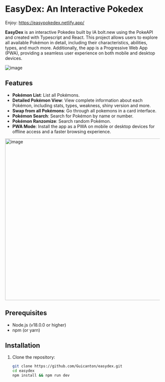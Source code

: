 # EasyDex: An Interactive Pokedex

Enjoy: https://easypokedex.netlify.app/

**EasyDex** is an interactive Pokedex built by IA bolt.new using the PokeAPI and created with Typescript and React. This project allows users to explore all available Pokémon in detail, including their characteristics, abilities, types, and much more. Additionally, the app is a Progressive Web App (PWA), providing a seamless user experience on both mobile and desktop devices.

![image](https://github.com/user-attachments/assets/fd377c78-01bb-4f9a-bbc9-252410111266)

## Features

- **Pokémon List**: List all Pokémons.
- **Detailed Pokémon View**: View complete information about each Pokémon, including stats, types, weakness, shiny version and more.
- **Swap from all Pokémons**: Go through all pokemons in a card interface.
- **Pokémon Search**: Search for Pokémon by name or number.
- **Pokémon Ranzomize**: Search random Pokémon.
- **PWA Mode**: Install the app as a PWA on mobile or desktop devices for offline access and a faster browsing experience.

<img width="527" alt="image" src="https://github.com/user-attachments/assets/506ed23d-c201-42c4-bac0-41a9a0112c39">

## Prerequisites

- Node.js (v18.0.0 or higher)
- npm (or yarn)

## Installation

1. Clone the repository:
   ```bash
   git clone https://github.com/Guicanton/easydex.git
   cd easydex
   npm install && npm run dev
